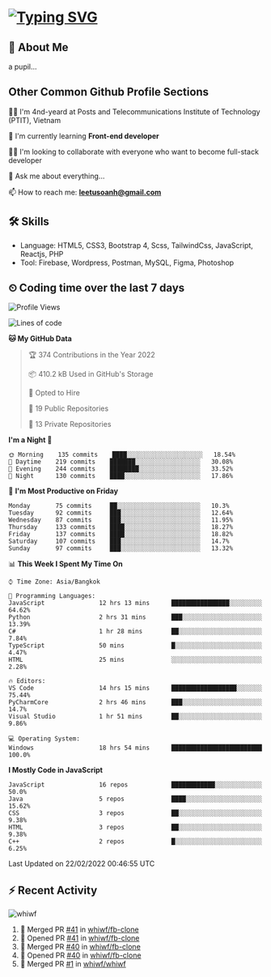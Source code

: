 # [![Typing SVG](https://readme-typing-svg.herokuapp.com?color=%23FFC83D&lines=Hi%2C+I'm+Le%2C+Tu+Oanh+%F0%9F%91%8B)](https://git.io/typing-svg)

## 🚀 About Me
a pupil...

<!-- ![GitHub metrics](https://metrics.lecoq.io/whiwf)   -->

## Other Common Github Profile Sections
👩‍🎓 I'm 4nd-yeard at Posts and Telecommunications Institute of Technology (PTIT), Vietnam

🌱 I'm currently learning **Front-end developer**

👯‍♀️ I'm looking to collaborate with everyone who want to become full-stack developer

💬 Ask me about everything...

📫 How to reach me: **leetusoanh@gmail.com**

## 🛠 Skills
- Language: HTML5, CSS3, Bootstrap 4, Scss, TailwindCss, JavaScript, Reactjs, PHP
- Tool: Firebase, Wordpress, Postman, MySQL, Figma, Photoshop

## ⏲ Coding time over the last 7 days
<!--START_SECTION:waka-->
![Profile Views](http://img.shields.io/badge/Profile%20Views-30-blue)

![Lines of code](https://img.shields.io/badge/From%20Hello%20World%20I%27ve%20Written-2%20Million%20lines%20of%20code-blue)

**🐱 My GitHub Data** 

> 🏆 374 Contributions in the Year 2022
 > 
> 📦 410.2 kB Used in GitHub's Storage 
 > 
> 💼 Opted to Hire
 > 
> 📜 19 Public Repositories 
 > 
> 🔑 13 Private Repositories  
 > 
**I'm a Night 🦉** 

```text
🌞 Morning    135 commits    ████░░░░░░░░░░░░░░░░░░░░░   18.54% 
🌆 Daytime    219 commits    ███████░░░░░░░░░░░░░░░░░░   30.08% 
🌃 Evening    244 commits    ████████░░░░░░░░░░░░░░░░░   33.52% 
🌙 Night      130 commits    ████░░░░░░░░░░░░░░░░░░░░░   17.86%

```
📅 **I'm Most Productive on Friday** 

```text
Monday       75 commits     ██░░░░░░░░░░░░░░░░░░░░░░░   10.3% 
Tuesday      92 commits     ███░░░░░░░░░░░░░░░░░░░░░░   12.64% 
Wednesday    87 commits     ███░░░░░░░░░░░░░░░░░░░░░░   11.95% 
Thursday     133 commits    ████░░░░░░░░░░░░░░░░░░░░░   18.27% 
Friday       137 commits    ████░░░░░░░░░░░░░░░░░░░░░   18.82% 
Saturday     107 commits    ███░░░░░░░░░░░░░░░░░░░░░░   14.7% 
Sunday       97 commits     ███░░░░░░░░░░░░░░░░░░░░░░   13.32%

```


📊 **This Week I Spent My Time On** 

```text
⌚︎ Time Zone: Asia/Bangkok

💬 Programming Languages: 
JavaScript               12 hrs 13 mins      ████████████████░░░░░░░░░   64.62% 
Python                   2 hrs 31 mins       ███░░░░░░░░░░░░░░░░░░░░░░   13.39% 
C#                       1 hr 28 mins        ██░░░░░░░░░░░░░░░░░░░░░░░   7.84% 
TypeScript               50 mins             █░░░░░░░░░░░░░░░░░░░░░░░░   4.47% 
HTML                     25 mins             ░░░░░░░░░░░░░░░░░░░░░░░░░   2.28%

🔥 Editors: 
VS Code                  14 hrs 15 mins      ██████████████████░░░░░░░   75.44% 
PyCharmCore              2 hrs 46 mins       ███░░░░░░░░░░░░░░░░░░░░░░   14.7% 
Visual Studio            1 hr 51 mins        ██░░░░░░░░░░░░░░░░░░░░░░░   9.86%

💻 Operating System: 
Windows                  18 hrs 54 mins      █████████████████████████   100.0%

```

**I Mostly Code in JavaScript** 

```text
JavaScript               16 repos            ████████████░░░░░░░░░░░░░   50.0% 
Java                     5 repos             ████░░░░░░░░░░░░░░░░░░░░░   15.62% 
CSS                      3 repos             ██░░░░░░░░░░░░░░░░░░░░░░░   9.38% 
HTML                     3 repos             ██░░░░░░░░░░░░░░░░░░░░░░░   9.38% 
C++                      2 repos             █░░░░░░░░░░░░░░░░░░░░░░░░   6.25%

```



 Last Updated on 22/02/2022 00:46:55 UTC
<!--END_SECTION:waka-->

## ⚡ Recent Activity
<!-- [![Top Langs](https://github-readme-stats.vercel.app/api/top-langs/?username=whiwf&layout=compact&theme=radical&hide=css)](https://github.com/anuraghazra/github-readme-stats)
 -->
<p><img align="center" src="https://github-readme-streak-stats.herokuapp.com/?user=whiwf&theme=radical" alt="whiwf" /></p>


<!--START_SECTION:activity-->
1. 🎉 Merged PR [#41](https://github.com/whiwf/fb-clone/pull/41) in [whiwf/fb-clone](https://github.com/whiwf/fb-clone)
2. 💪 Opened PR [#41](https://github.com/whiwf/fb-clone/pull/41) in [whiwf/fb-clone](https://github.com/whiwf/fb-clone)
3. 🎉 Merged PR [#40](https://github.com/whiwf/fb-clone/pull/40) in [whiwf/fb-clone](https://github.com/whiwf/fb-clone)
4. 💪 Opened PR [#40](https://github.com/whiwf/fb-clone/pull/40) in [whiwf/fb-clone](https://github.com/whiwf/fb-clone)
5. 🎉 Merged PR [#1](https://github.com/whiwf/whiwf/pull/1) in [whiwf/whiwf](https://github.com/whiwf/whiwf)
<!--END_SECTION:activity-->
